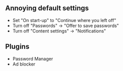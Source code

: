 ## Annoying default settings
- Set "On start-up" to "Continue where you left off"
- Turn off "Passwords" -> "Offer to save passwords"
- Turn off "Content settings" -> "Notifications"

## Plugins
- Password Manager
- Ad blocker
